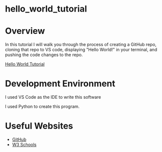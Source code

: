 # hello_world_tutorial
# Overview

In this tutorial I will walk you through the process of creating a GitHub repo, cloning that repo to VS code, displaying "Hello World!" in your terminal, and pushing the code changes to the repo.


[Hello World Tutorial](https://youtu.be/16H5WpB9mfs)

# Development Environment

I used VS Code as the IDE to write this software

I used Python to create this program.

# Useful Websites


* [GitHub](http://url.link.goes.here)
* [W3 Schools](http://url.link.goes.here)
